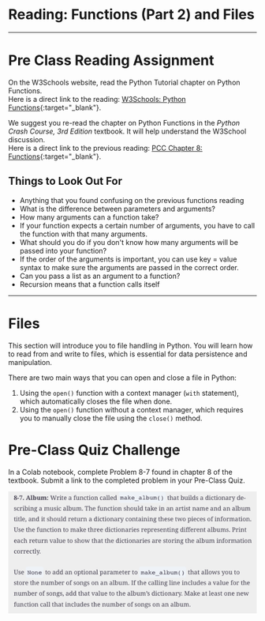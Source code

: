 #  Reading: Functions (Part 2) and Files

---

# Pre Class Reading Assignment

On the W3Schools website, read the Python Tutorial chapter on Python Functions. 
</br>Here is a direct link to the reading: [W3Schools: Python Functions](https://www.w3schools.com/python/python_functions.asp){:target="_blank"}.

We suggest you re-read the chapter on Python Functions in the _Python Crash Course, 3rd Edition_ textbook. It will help understand the W3School discussion.
</br>Here is a direct link to the previous reading: [PCC Chapter 8: Functions](https://learning.oreilly.com/library/view/python-crash-course/9781098156664/c08.xhtml){:target="_blank"}.

## Things to Look Out For
- Anything that you found confusing on the previous functions reading
- What is the difference between parameters and arguments?
- How many arguments can a function take?
- If your function expects a certain number of arguments, you have to call the function with that many arguments. 
- What should you do if you don't know how many arguments will be passed into your function?
- If the order of the arguments is important, you can use key = value syntax to make sure the arguments are passed in the correct order.
- Can you pass a list as an argument to a function?
- Recursion means that a function calls itself

---

# Files 

This section will introduce you to file handling in Python. You will learn how to read from and write to files, which is essential for data persistence and manipulation.

There are two main ways that you can open and close a file in Python:

1. Using the `open()` function with a context manager (`with` statement), which automatically closes the file when done.
2. Using the `open()` function without a context manager, which requires you to manually close the file using the `close()` method.

# Pre-Class Quiz Challenge
In a Colab notebook, complete Problem 8-7 found in chapter 8 of the textbook. Submit a link to the completed problem in your Pre-Class Quiz. 

![preclasschallenge.png](images/preclasschallenge.png)
